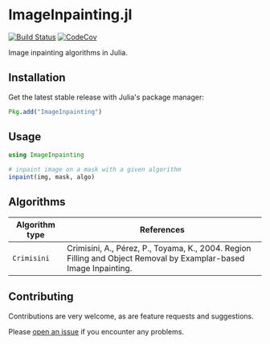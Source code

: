 # ImageInpainting.jl

[![Build Status](https://travis-ci.org/juliohm/ImageInpainting.jl.svg?branch=master)](https://travis-ci.org/juliohm/ImageInpainting.jl)
[![CodeCov](https://codecov.io/gh/juliohm/ImageInpainting.jl/branch/master/graph/badge.svg)](https://codecov.io/gh/juliohm/ImageInpainting.jl)

Image inpainting algorithms in Julia.

## Installation

Get the latest stable release with Julia's package manager:

```julia
Pkg.add("ImageInpainting")
```

## Usage

```julia
using ImageInpainting

# inpaint image on a mask with a given algorithm
inpaint(img, mask, algo)
```

## Algorithms

| Algorithm type | References |
|----------------|------------|
| `Crimisini` | Crimisini, A., Pérez, P., Toyama, K., 2004. Region Filling and Object Removal by Examplar-based Image Inpainting. |

## Contributing

Contributions are very welcome, as are feature requests and suggestions.

Please [open an issue](https://github.com/juliohm/ImageInpainting.jl/issues) if you encounter
any problems.
